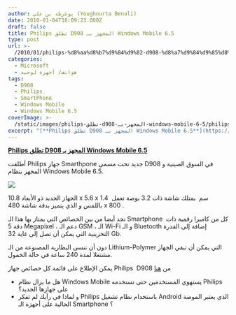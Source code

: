 ```yaml
---
author: يوغرطة بن علي (Youghourta Benali)
date: 2010-01-04T18:09:23.000Z
draft: false
title: Philips تطلق D908 المجهز بـ Windows Mobile 6.5
type: post
url: >-
  /2010/01/philips-%d8%aa%d8%b7%d9%84%d9%82-d908-%d8%a7%d9%84%d9%85%d8%ac%d9%87%d8%b2-%d8%a8%d9%80-windows-mobile-6-5/
categories:
  - Microsoft
  - هواتف/ أجهزة لوحية
tags:
  - D908
  - Philips
  - SmartPhone
  - Windows Mobile
  - Windows Mobile 6.5
coverImage: >-
  /static/images/philips-تطلق-d908-المجهز-بـ-windows-mobile-6-5/philips-d908-windows-mobile.jpg
excerpt: "[**Philips تطلق D908 المجهز بـ Windows Mobile 6.5**](https://www.it-scoop.com/2010/01/philips-%d8%aa%d8%b7%d9%84%d9%82-d908-%d8%a7%d9%84%d9%85%d8%ac%d9%87%d8%b2-%d8%a8%d9%80-windows-mobile-6-5/)\n\nأطلقت Philips جهاز Smarthpone جديد تحت مسمى D908 في السوق الصينية و المجهز بنظام Windows Mobile 6.5.\n\n\n\nالجهاز الجديد ذو الأبعاد 10.8 x 5.6 x 1.4 \_سم \_يمتلك شاشة ذات 3.2 بوصة تعمل باللمس"
---
```

[**Philips تطلق D908 المجهز بـ Windows Mobile 6.5**](https://www.it-scoop.com/2010/01/philips-%d8%aa%d8%b7%d9%84%d9%82-d908-%d8%a7%d9%84%d9%85%d8%ac%d9%87%d8%b2-%d8%a8%d9%80-windows-mobile-6-5/)

أطلقت Philips جهاز Smarthpone جديد تحت مسمى D908 في السوق الصينية و المجهز بنظام Windows Mobile 6.5.

![](/static/images/philips-تطلق-d908-المجهز-بـ-windows-mobile-6-5/philips-d908-windows-mobile.jpg)

الجهاز الجديد ذو الأبعاد 10.8 x 5.6 x 1.4  سم  يمتلك شاشة ذات 3.2 بوصة تعمل باللمس و الذي يتميز بدقة شاشة 480 x 800 .

نجد أيضا من بين الخصائص التي يمتاز بها هذا الـ Smartphone  كل من كاميرا رقمية ذات دقة 5 Megapixel ، دعم الـ GSM ، الـ Wi-Fi و الـ Bluetooth إضافة إلى القدرة التخزينية التي يمكن أن تصل إلى غاية 32 Gb.

دون أن ننسى البطارية المصنوعة من الـ Lithium-Polymer التي يمكن أن تبقي الجهاز مشتغلا لمدة 240 ساعة في حالة الخمول.

يمكن الإطلاع على قائمة كل خصائص جهاز Philips  D908 من [هنا](http://www.geekwithlaptop.com/philips-d908-mobile-phone)

-   هل ما يزال نظام Windows Mobile يستهوي المستخدمين حتى تستخدمه Philips على جهازها الجديد؟
-   و لماذا في رأيك لم تفكر Philips باستخدام نظام تشغيل Android الذي يعتبر الموضة الحالية على أجهزة الـ Smartphone ؟
